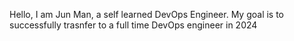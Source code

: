 Hello, I am Jun Man, a self learned DevOps Engineer. My goal is to successfully trasnfer to a full time DevOps engineer in 2024
